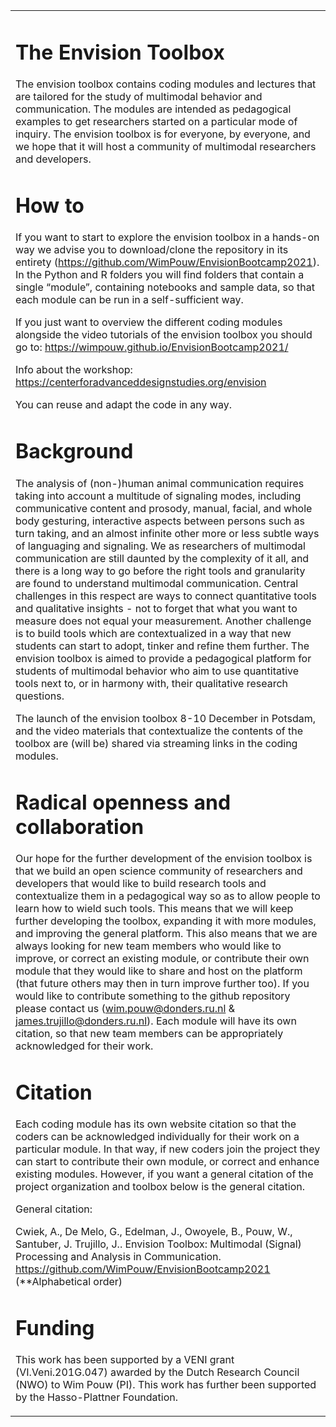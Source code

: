

<table>
    <tr>
        <td>


# The Envision Toolbox
The envision toolbox contains coding modules and lectures that are tailored for the study of multimodal behavior and communication. The modules are intended as pedagogical examples to get researchers started on a particular mode of inquiry. The envision toolbox is for everyone, by everyone, and we hope that it will host a community of multimodal researchers and developers.  

# How to
If you want to start to explore the envision toolbox in a hands-on way we advise you to download/clone the repository in its entirety (https://github.com/WimPouw/EnvisionBootcamp2021). In the Python and R folders you will find folders that contain a single “module”, containing notebooks and sample data, so that each module can be run in a self-sufficient way.   

If you just want to overview the different coding modules alongside the video tutorials of the envision toolbox you should go to: https://wimpouw.github.io/EnvisionBootcamp2021/
            
 Info about the workshop: https://centerforadvanceddesignstudies.org/envision

You can reuse and adapt the code in any way. 

# Background
The analysis of (non-)human animal communication requires taking into account a multitude of signaling modes, including communicative content and prosody, manual, facial, and whole body gesturing, interactive aspects between persons such as turn taking, and an almost infinite other more or less subtle ways of languaging and signaling. We as researchers of multimodal communication are still daunted by the complexity of it all, and there is a long way to go before the right tools and granularity are found to understand multimodal communication. Central challenges in this respect are ways to connect quantitative tools and qualitative insights - not to forget that what you want to measure does not equal your measurement. Another challenge is to build tools which are contextualized in a way that new students can start to adopt, tinker and refine them further. The envision toolbox is aimed to provide a pedagogical platform for students of multimodal behavior who aim to use quantitative tools next to, or in harmony with, their qualitative research questions.  

The launch of the envision toolbox 8-10 December in Potsdam, and the video materials that contextualize the contents of the toolbox are (will be) shared via streaming links in the coding modules.

# Radical openness and collaboration
Our hope for the further development of the envision toolbox is that we build an open science community of researchers and developers that would like to build research tools and contextualize them in a pedagogical way so as to allow people to learn how to wield such tools. This means that we will keep further developing the toolbox, expanding it with more modules, and improving the general platform. This also means that we are always looking for new team members who would like to improve, or correct an existing module, or contribute their own module that they would like to share and host on the platform (that future others may then in turn improve further too). If you would like to contribute something to the github repository please contact us (wim.pouw@donders.ru.nl & james.trujillo@donders.ru.nl). Each module will have its own citation, so that new team members can be appropriately acknowledged for their work.

# Citation
Each coding module has its own website citation so that the coders can be acknowledged individually for their work on a particular module. In that way, if new coders join the project they can start to contribute their own module, or correct and enhance existing modules. However, if you want a general citation of the project organization and toolbox below is the general citation.

General citation: 

Cwiek, A., De Melo, G., Edelman, J., Owoyele, B., Pouw, W., Santuber, J. Trujillo, J.. Envision Toolbox: Multimodal (Signal) Processing and Analysis in Communication. https://github.com/WimPouw/EnvisionBootcamp2021 
 (**Alphabetical order) 
 
# Funding
 This work has been supported by a VENI grant (VI.Veni.201G.047) awarded by the Dutch Research Council (NWO) to Wim Pouw (PI). This work has further been supported by the Hasso-Plattner Foundation.
        
 </td>
       
</tr>
</table>


